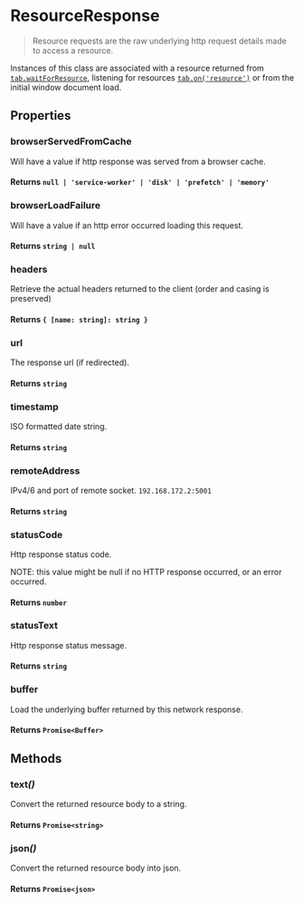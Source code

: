 # ResourceResponse

> Resource requests are the raw underlying http request details made to access a resource.

Instances of this class are associated with a resource returned from [`tab.waitForResource`](/docs/hero/basic-client/tab##wait-for-resource), listening for resources [`tab.on('resource')`](/docs/hero/basic-client/tab#resource-event) or from the initial window document load.

## Properties

### browserServedFromCache

Will have a value if http response was served from a browser cache.

#### **Returns** `null | 'service-worker' | 'disk' | 'prefetch' | 'memory'`

### browserLoadFailure

Will have a value if an http error occurred loading this request.

#### **Returns** `string | null`

### headers

Retrieve the actual headers returned to the client (order and casing is preserved)

#### **Returns** `{ [name: string]: string }`

### url

The response url (if redirected).

#### **Returns** `string`

### timestamp

ISO formatted date string.

#### **Returns** `string`

### remoteAddress

IPv4/6 and port of remote socket. `192.168.172.2:5001`

#### **Returns** `string`

### statusCode

Http response status code.

NOTE: this value might be null if no HTTP response occurred, or an error occurred.

#### **Returns** `number`

### statusText

Http response status message.

#### **Returns** `string`

### buffer

Load the underlying buffer returned by this network response.

#### **Returns** `Promise<Buffer>`

## Methods

### text<em>()</em>

Convert the returned resource body to a string.

#### **Returns** `Promise<string>`

### json<em>()</em>

Convert the returned resource body into json.

#### **Returns** `Promise<json>`
